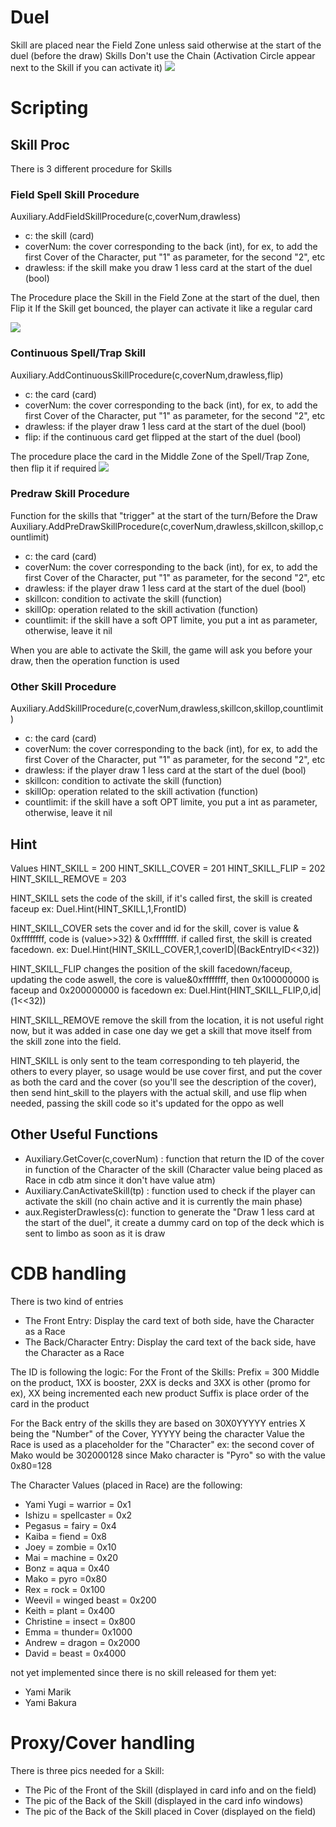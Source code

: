 # Duel
Skill are placed near the Field Zone unless said otherwise at the start of the duel (before the draw)
Skills Don't use the Chain (Activation Circle appear next to the Skill if you can activate it)
![](https://cdn.discordapp.com/attachments/282741557797453825/674577472720732167/unknown.png)


# Scripting
## Skill Proc
There is 3 different procedure for Skills
### Field Spell Skill Procedure
Auxiliary.AddFieldSkillProcedure(c,coverNum,drawless)
- c: the skill (card)
- coverNum: the cover corresponding to the back (int), for ex, to add the first Cover of the Character, put "1" as parameter, for the second "2", etc
- drawless: if the skill make you draw 1 less card at the start of the duel (bool)

The Procedure place the Skill in the Field Zone at the start of the duel, then Flip it
If the Skill get bounced, the player can activate it like a regular card

![](https://cdn.discordapp.com/attachments/282741557797453825/674581832812986378/unknown.png)

### Continuous Spell/Trap Skill
Auxiliary.AddContinuousSkillProcedure(c,coverNum,drawless,flip)
- c: the card (card)
- coverNum: the cover corresponding to the back (int), for ex, to add the first Cover of the Character, put "1" as parameter, for the second "2", etc
- drawless: if the player draw 1 less card at the start of the duel (bool)
- flip: if the continuous card get flipped at the start of the duel (bool)

The procedure place the card in the Middle Zone of the Spell/Trap Zone, then flip it if required
![](https://cdn.discordapp.com/attachments/282741557797453825/674581500771041280/unknown.png)

### Predraw Skill Procedure
Function for the skills that "trigger" at the start of the turn/Before the Draw
Auxiliary.AddPreDrawSkillProcedure(c,coverNum,drawless,skillcon,skillop,countlimit)
- c: the card (card)
- coverNum: the cover corresponding to the back (int), for ex, to add the first Cover of the Character, put "1" as parameter, for the second "2", etc
- drawless: if the player draw 1 less card at the start of the duel (bool)
- skillcon: condition to activate the skill (function)
- skillOp: operation related to the skill activation (function)
- countlimit: if the skill have a soft OPT limite, you put a int as parameter, otherwise, leave it nil

When you are able to activate the Skill, the game will ask you before your draw, then the operation function is used

### Other Skill Procedure
Auxiliary.AddSkillProcedure(c,coverNum,drawless,skillcon,skillop,countlimit)
- c: the card (card)
- coverNum: the cover corresponding to the back (int), for ex, to add the first Cover of the Character, put "1" as parameter, for the second "2", etc
- drawless: if the player draw 1 less card at the start of the duel (bool)
- skillcon: condition to activate the skill (function)
- skillOp: operation related to the skill activation (function)
- countlimit: if the skill have a soft OPT limite, you put a int as parameter, otherwise, leave it nil

## Hint
Values
HINT_SKILL = 200
HINT_SKILL_COVER = 201
HINT_SKILL_FLIP  = 202
HINT_SKILL_REMOVE = 203

HINT_SKILL sets the code of the skill, if it's called first, the skill is created faceup
ex: Duel.Hint(HINT_SKILL,1,FrontID)

HINT_SKILL_COVER sets the cover and id for the skill, cover is value & 0xffffffff, code is (value>>32) & 0xffffffff. if called first, the skill is created facedown.
ex: Duel.Hint(HINT_SKILL_COVER,1,coverID|(BackEntryID<<32))

HINT_SKILL_FLIP changes the position of the skill facedown/faceup, updating the code aswell, the core is value&0xffffffff, then 0x100000000 is faceup and 0x200000000 is facedown
ex: Duel.Hint(HINT_SKILL_FLIP,0,id|(1<<32))

HINT_SKILL_REMOVE remove the skill from the location, it is not useful right now, but it was added in case one day we get a skill that move itself from the skill zone into the field.

HINT_SKILL is only sent to the team corresponding to teh playerid, the others to every player, so usage would be use cover first, and put the cover as both the card and the cover (so you'll see the description of the cover), then send hint_skill to the players with the actual skill, and use flip when needed, passing the skill code so it's updated for the oppo as well

## Other Useful Functions
- Auxiliary.GetCover(c,coverNum) : function that return the ID of the cover in function of the Character of the skill (Character value being placed as Race in cdb atm since it don't have value atm)
- Auxiliary.CanActivateSkill(tp) : function used to check if the player can activate the skill (no chain active and it is currently the main phase)
- aux.RegisterDrawless(c): function to generate the "Draw 1 less card at the start of the duel", it create a dummy card on top of the deck which is sent to limbo as soon as it is draw

# CDB handling
There is two kind of entries
- The Front Entry: Display the card text of both side, have the Character as a Race
- The Back/Character Entry: Display the card text of the back side, have the Character as a Race

The ID is following the logic:
For the Front of the Skills:
Prefix = 300 
Middle on the product, 1XX is booster, 2XX is decks and 3XX is other (promo for ex), XX being incremented each new product
Suffix is place order of the card in the product

For the Back entry of the skills
they are based on 30X0YYYYY entries
X being the "Number" of the Cover, YYYYY being the character Value
the Race is used as a placeholder for the "Character"
ex: the second cover of Mako would be 302000128
since Mako character is "Pyro" so with the value 0x80=128

The Character Values (placed in Race) are the following:
- Yami Yugi = warrior = 0x1
- Ishizu = spellcaster = 0x2
- Pegasus = fairy = 0x4
- Kaiba = fiend = 0x8
- Joey = zombie = 0x10
- Mai = machine = 0x20
- Bonz = aqua = 0x40
- Mako = pyro =0x80
- Rex = rock = 0x100
- Weevil = winged beast = 0x200
- Keith = plant = 0x400
- Christine = insect = 0x800
- Emma = thunder= 0x1000
- Andrew = dragon = 0x2000
- David = beast = 0x4000

not yet implemented since there is no skill released for them yet:
- Yami Marik
- Yami Bakura

# Proxy/Cover handling
There is three pics needed for a Skill:
- The Pic of the Front of the Skill (displayed in card info and on the field)
- The pic of the Back of the Skill (displayed in the card info windows)
- The pic of the Back of the Skill placed in Cover (displayed on the field)
